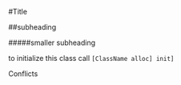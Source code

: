 #Title

##subheading

#####smaller subheading

to initialize this class call ```[ClassName alloc] init]```

Conflicts